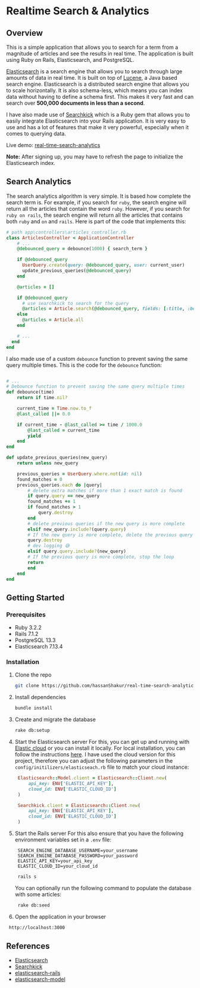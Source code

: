 # Realtime Search & Analytics

## Overview

This is a simple application that allows you to search for a term from a magnitude of articles and see the results in real time. The application is built using Ruby on Rails, Elasticsearch, and PostgreSQL.

[Elasticsearch](https://www.elastic.co/products/elasticsearch) is a search engine that allows you to search through large amounts of data in real time. It is built on top of [Lucene](https://lucene.apache.org/), a Java based search engine. Elasticsearch is a distributed search engine that allows you to scale horizontally. It is also schema-less, which means you can index data without having to define a schema first. This makes it very fast and can search over **500,000 documents in less than a second**.

I have also made use of [Searchkick](https://github.com/ankane/searchkick) which is a Ruby gem that allows you to easily integrate Elasticsearch into your Rails application. It is very easy to use and has a lot of features that make it very powerful, especially when it comes to querying data.

Live demo: [real-time-search-analytics](https://real-time-search-analytics.onrender.com/)

**Note:** After signing up, you may have to refresh the page to initialize the Elasticsearch index.

## Search Analytics

The search analytics algorithm is very simple. It is based how complete the search term is. For example, if you search for `ruby`, the search engine will return all the articles that contain the word `ruby`. However, if you search for `ruby on rails`, the search engine will return all the articles that contains both `ruby` and `on` and `rails`. Here is part of the code that implements this:

```ruby
# path app\controllers\articles_controller.rb
class ArticlesController < ApplicationController
    # ...
    @debounced_query = debounce(1000) { search_term }

    if @debounced_query
      UserQuery.create(query: @debounced_query, user: current_user)
      update_previous_queries(@debounced_query)
    end

    @articles = []

    if @debounced_query
      # use searchkick to search for the query
      @articles = Article.search(@debounced_query, fields: [:title, :body], match: :word_middle)
    else
      @articles = Article.all
    end

    # ...
  end
end
```

I also made use of a custom `debounce` function to prevent saving the same query multiple times. This is the code for the `debounce` function:

```ruby

# ...
# Debounce function to prevent saving the same query multiple times
def debounce(time)
    return if time.nil?

    current_time = Time.now.to_f
    @last_called ||= 0.0

    if current_time - @last_called >= time / 1000.0
        @last_called = current_time
        yield
    end
end

def update_previous_queries(new_query)
    return unless new_query

    previous_queries = UserQuery.where.not(id: nil)
    found_matches = 0
    previous_queries.each do |query|
        # delete extra matches if more than 1 exact match is found
        if query.query == new_query
        found_matches += 1
        if found_matches > 1
            query.destroy
        end
        # delete previous queries if the new query is more complete
        elsif new_query.include?(query.query)
        # If the new query is more complete, delete the previous query
        query.destroy
        # dev logging 😅
        elsif query.query.include?(new_query)
        # If the previous query is more complete, stop the loop
        return
        end
    end
end
```

## Getting Started

### Prerequisites

- Ruby 3.2.2
- Rails 7.1.2
- PostgreSQL 13.3
- Elasticsearch 7.13.4

### Installation

1. Clone the repo

   ```sh
   git clone https://github.com/hassanShakur/real-time-search-analytics
   ```

2. Install dependencies

   ```sh
   bundle install
   ```

3. Create and migrate the database

   ```sh
   rake db:setup
   ```

4. Start the Elasticsearch server
   For this, you can get up and running with [Elastic cloud](https://www.elastic.co/cloud/) or you can install it locally. For local installation, you can follow the instructions [here](https://www.elastic.co/guide/en/elasticsearch/reference/current/install-elasticsearch.html). I have used the cloud version for this project, therefore you can adjust the following parameters in the `config/initilizers/elasticseach.rb` file to match your cloud instance:

   ```ruby
    Elasticsearch::Model.client = Elasticsearch::Client.new(
        api_key: ENV['ELASTIC_API_KEY'],
        cloud_id: ENV['ELASTIC_CLOUD_ID']
    )

    Searchkick.client = Elasticsearch::Client.new(
        api_key: ENV['ELASTIC_API_KEY'],
        cloud_id: ENV['ELASTIC_CLOUD_ID']
    )
   ```

5. Start the Rails server
   For this also ensure that you have the following environment variables set in a `.env` file:

   ```env
    SEARCH_ENGINE_DATABASE_USERNAME=your_username
    SEARCH_ENGINE_DATABASE_PASSWORD=your_password
    ELASTIC_API_KEY=your_api_key
    ELASTIC_CLOUD_ID=your_cloud_id
   ```

   ```sh
    rails s
   ```

   You can optionally run the following command to populate the database with some articles:

   ```sh
    rake db:seed
   ```

6. Open the application in your browser

```sh
 http://localhost:3000
```

## References

- [Elasticsearch](https://www.elastic.co/products/elasticsearch)
- [Searchkick](https://github.com/ankane/searchkick)
- [elasticsearch-rails](https://github.com/elastic/elasticsearch-rails)
- [elasticsearch-model](https://www.rubydoc.info/gems/elasticsearch-model/)
